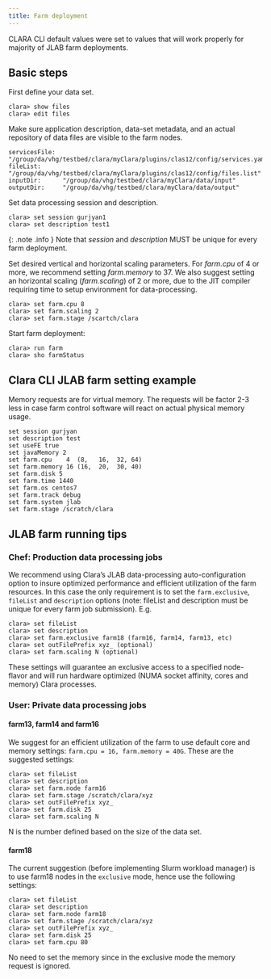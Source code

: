 ```yaml
---
title: Farm deployment
---
```


CLARA CLI default values were set to values that will work properly
for majority of JLAB farm deployments.


## Basic steps

First define your data set.

```
clara> show files
clara> edit files
```

Make sure application description, data-set metadata, and an actual
repository of data files are visible to the farm nodes.

```
servicesFile:  "/group/da/vhg/testbed/clara/myClara/plugins/clas12/config/services.yaml"
fileList:      "/group/da/vhg/testbed/clara/myClara/plugins/clas12/config/files.list"
inputDir:      "/group/da/vhg/testbed/clara/myClara/data/input"
outputDir:     "/group/da/vhg/testbed/clara/myClara/data/output"
```

Set data processing session and description.

```
clara> set session gurjyan1
clara> set description test1
```

{: .note .info }
Note that *session* and *description* MUST be unique for every farm deployment.

Set desired vertical and horizontal scaling parameters.
For *farm.cpu* of 4 or more, we recommend setting *farm.memory* to 37.
We also suggest setting an horizontal scaling (*farm.scaling*) of 2 or more,
due to the JIT compiler requiring time to setup environment for data-processing.

```
clara> set farm.cpu 8
clara> set farm.scaling 2
clara> set farm.stage /scartch/clara
```

Start farm deployment:

```
clara> run farm
clara> sho farmStatus
```

## Clara CLI JLAB farm setting example

Memory requests are for virtual memory. The requests will be factor 2-3 less in case
farm control software will react on actual physical memory usage.

```
set session gurjyan
set description test
set useFE true
set javaMemory 2
set farm.cpu    4  (8,   16,  32, 64)
set farm.memory 16 (16,  20,  30, 40)
set farm.disk 5
set farm.time 1440
set farm.os centos7
set farm.track debug
set farm.system jlab
set farm.stage /scratch/clara
```

## JLAB farm running tips

### Chef: Production data processing jobs

We recommend using Clara’s JLAB data-processing auto-configuration option to insure
optimized performance and efficient utilization of the farm resources. In this case the
only requirement is to set the `farm.exclusive`, `fileList` and `description` options
(note: fileList and description must be unique for every farm job submission). E.g.

```
clara> set fileList
clara> set description
clara> set farm.exclusive farm18 (farm16, farm14, farm13, etc)
clara> set outFilePrefix xyz_ (optional)
clara> set farm.scaling N (optional)
```
These settings will guarantee an exclusive access to a specified node-flavor
and will run hardware optimized (NUMA socket affinity, cores and memory) Clara processes.
### User: Private data processing jobs

#### farm13, farm14 and farm16

We suggest for an efficient utilization of the farm to use default core and memory settings:
`farm.cpu = 16, farm.memory = 40G`.
These are the suggested settings:

```
clara> set fileList
clara> set description
clara> set farm.node farm16
clara> set farm.stage /scratch/clara/xyz
clara> set outFilePrefix xyz_
clara> set farm.disk 25
clara> set farm.scaling N
```

N is the number defined based on the size of the data set.

#### farm18

The current suggestion (before implementing Slurm workload manager) is to use
farm18 nodes in the `exclusive` mode, hence use the following settings:

```
clara> set fileList
clara> set description
clara> set farm.node farm18
clara> set farm.stage /scratch/clara/xyz
clara> set outFilePrefix xyz_
clara> set farm.disk 25
clara> set farm.cpu 80
```
No need to set the memory since in the exclusive mode the memory request is ignored.
